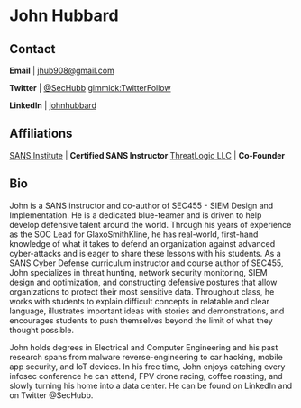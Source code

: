 John Hubbard
============

Contact
-------
**Email** | [jhub908@gmail.com](mailto:jhub908@gmail.com)

**Twitter** | [@SecHubb](http://twitter.com/SecHubb) [gimmick:TwitterFollow](@SecHubb)

**LinkedIn** | [johnhubbard](https://www.linkedin.com/in/johnlhubbard/)

Affiliations
-------
[SANS Institute](http://www.sans.org) | **Certified SANS Instructor**
[ThreatLogic LLC](https://www.threat-logic.com) | **Co-Founder**

Bio
-----------
 
John is a SANS instructor and co-author of SEC455 - SIEM Design and Implementation. He is a dedicated blue-teamer and is driven to help develop defensive talent around the world. Through his years of experience as the SOC Lead for GlaxoSmithKline, he has real-world, first-hand knowledge of what it takes to defend an organization against advanced cyber-attacks and is eager to share these lessons with his students. As a SANS Cyber Defense curriculum instructor and course author of SEC455, John specializes in threat hunting, network security monitoring, SIEM design and optimization, and constructing defensive postures that allow organizations to protect their most sensitive data. Throughout class, he works with students to explain difficult concepts in relatable and clear language, illustrates important ideas with stories and demonstrations, and encourages students to push themselves beyond the limit of what they thought possible.

John holds degrees in Electrical and Computer Engineering and his past research spans from malware reverse-engineering to car hacking, mobile app security, and IoT devices. In his free time, John enjoys catching every infosec conference he can attend, FPV drone racing, coffee roasting, and slowly turning his home into a data center. He can be found on LinkedIn and on Twitter @SecHubb.